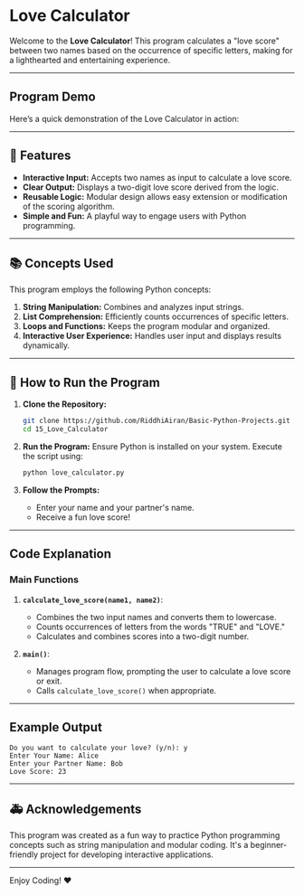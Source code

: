 # Love Calculator

Welcome to the **Love Calculator**! This program calculates a "love score" between two names based on the occurrence of specific letters, making for a lighthearted and entertaining experience.

---

## Program Demo
Here’s a quick demonstration of the Love Calculator in action:

---

## 🚀 Features

- **Interactive Input:** Accepts two names as input to calculate a love score.
- **Clear Output:** Displays a two-digit love score derived from the logic.
- **Reusable Logic:** Modular design allows easy extension or modification of the scoring algorithm.
- **Simple and Fun:** A playful way to engage users with Python programming.

---

## 📚 Concepts Used

This program employs the following Python concepts:

1. **String Manipulation:** Combines and analyzes input strings.
2. **List Comprehension:** Efficiently counts occurrences of specific letters.
3. **Loops and Functions:** Keeps the program modular and organized.
4. **Interactive User Experience:** Handles user input and displays results dynamically.

---

## 📄 How to Run the Program

1. **Clone the Repository:**
   ```bash
   git clone https://github.com/RiddhiAiran/Basic-Python-Projects.git
   cd 15_Love_Calculator
   ```

2. **Run the Program:**
   Ensure Python is installed on your system. Execute the script using:
   ```bash
   python love_calculator.py
   ```

3. **Follow the Prompts:**
   - Enter your name and your partner's name.
   - Receive a fun love score!

---

## Code Explanation

### Main Functions

1. **`calculate_love_score(name1, name2)`**:
   - Combines the two input names and converts them to lowercase.
   - Counts occurrences of letters from the words "TRUE" and "LOVE."
   - Calculates and combines scores into a two-digit number.

2. **`main()`**:
   - Manages program flow, prompting the user to calculate a love score or exit.
   - Calls `calculate_love_score()` when appropriate.

---

## Example Output

```plaintext
Do you want to calculate your love? (y/n): y
Enter Your Name: Alice
Enter your Partner Name: Bob
Love Score: 23
```

---

## 🚑 Acknowledgements

This program was created as a fun way to practice Python programming concepts such as string manipulation and modular coding. It's a beginner-friendly project for developing interactive applications.

---

Enjoy Coding! ❤️
